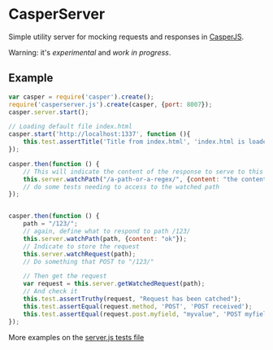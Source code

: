 # CasperServer

Simple utility server for mocking requests and responses in [CasperJS](http://casperjs.org/).

Warning: it's *experimental* and *work in progress*.

## Example

```javascript
var casper = require('casper').create();
require('casperserver.js').create(casper, {port: 8007});
casper.server.start();

// Loading default file index.html
casper.start('http://localhost:1337', function (){
    this.test.assertTitle('Title from index.html', 'index.html is loaded and title is correct');
});

casper.then(function () {
    // This will indicate the content of the response to serve to this path
    this.server.watchPath("/a-path-or-a-regex/", {content: "the content of the response"});
    // do some tests needing to access to the watched path
});


casper.then(function () {
    path = "/123/";
    // again, define what to respond to path /123/
    this.server.watchPath(path, {content: "ok"});
    // Indicate to store the request
    this.server.watchRequest(path);
    // Do something that POST to "/123/"

    // Then get the request
    var request = this.server.getWatchedRequest(path);
    // And check it
    this.test.assertTruthy(request, "Request has been catched");
    this.test.assertEqual(request.method, 'POST', 'POST received');
    this.test.assertEqual(request.post.myfield, "myvalue", 'POST myfield value is correct');
});

```

More examples on the [server.js tests file](./tests/servers.js)
